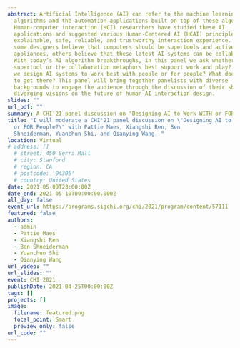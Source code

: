 ```yaml
---
abstract: Artificial Intelligence (AI) can refer to the machine learning
  algorithms and the automation applications built on top of these algorithms.
  Human-computer interaction (HCI) researchers have studied these AI
  applications and suggested various Human-Centered AI (HCAI) principles for an
  explainable, safe, reliable, and trustworthy interaction experience. While
  some designers believe that computers should be supertools and active
  appliances, others believe that these latest AI systems can be collaborators.
  With today’s AI algorithm breakthroughs, in this panel we ask whether the
  supertool or the collaboration metaphors best support work and play? How can
  we design AI systems to work best with people or for people? What does it take
  to get there? This panel will bring together panelists with diverse
  backgrounds to engage the audience through the discussion of their shared or
  diverging visions on the future of human-AI interaction design.
slides: ""
url_pdf: ""
summary: A CHI'21 panel discussion on "Designing AI to Work WITH or FOR People?"
title: "I will moderate a CHI'21 panel discussion on \"Designing AI to Work WITH
  or FOR People?\" with Pattie Maes, Xiangshi Ren, Ben
  Shneiderman, Yuanchun Shi, and Qianying Wang. "
location: Virtual
# address: []
  # street: 450 Serra Mall
  # city: Stanford
  # region: CA
  # postcode: '94305'
  # country: United States
date: 2021-05-09T23:00:00Z
date_end: 2021-05-10T00:00:00.000Z
all_day: false
event_url: https://programs.sigchi.org/chi/2021/program/content/57111
featured: false
authors:
  - admin
  - Pattie Maes
  - Xiangshi Ren
  - Ben Shneiderman
  - Yuanchun Shi
  - Qianying Wang
url_video: ""
url_slides: ""
event: CHI 2021
publishDate: 2021-04-25T00:00:00Z
tags: []
projects: []
image:
  filename: featured.png
  focal_point: Smart
  preview_only: false
url_code: ""
---
```


<!-- {{% callout note %}}
Click on the **Slides** button above to view the built-in slides feature.
{{% /callout %}}

Slides can be added in a few ways:

- **Create** slides using Wowchemy's [*Slides*](https://wowchemy.com/docs/managing-content/#create-slides) feature and link using `slides` parameter in the front matter of the talk file
- **Upload** an existing slide deck to `static/` and link using `url_slides` parameter in the front matter of the talk file
- **Embed** your slides (e.g. Google Slides) or presentation video on this page using [shortcodes](https://wowchemy.com/docs/writing-markdown-latex/).

Further event details, including [page elements](https://wowchemy.com/docs/writing-markdown-latex/) such as image galleries, can be added to the body of this page. -->
